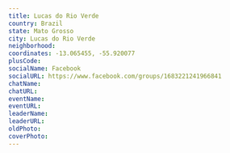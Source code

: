 ```yaml
---
title: Lucas do Rio Verde
country: Brazil
state: Mato Grosso
city: Lucas do Rio Verde
neighborhood: 
coordinates: -13.065455, -55.920077
plusCode:
socialName: Facebook
socialURL: https://www.facebook.com/groups/1683221241966841
chatName:
chatURL:
eventName:
eventURL:
leaderName:
leaderURL:
oldPhoto: 
coverPhoto:
---
```

